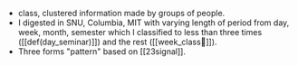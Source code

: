 - class, clustered information made by groups of people. 
- I digested in SNU, Columbia, MIT with varying length of period from day, week, month, semester which I classified to less than three times ([[def(day_seminar)]]) and the rest ([[week_class💫]]).
- Three forms "pattern" based on [[23signal]].